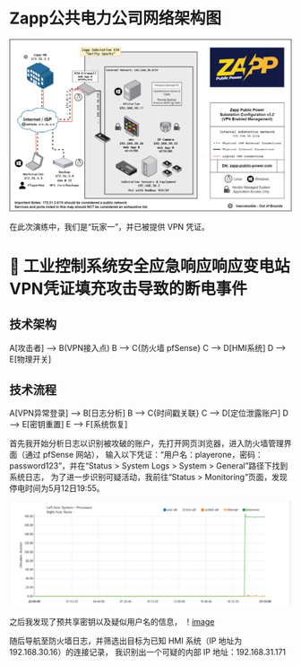 # Zapp公共电力公司网络架构图

![image](https://github.com/KevinPro1/Blockchain-Security-Portfolio/blob/main/Picture2.png)

在此次演练中，我们是“玩家一”，并已被提供 VPN 凭证。


# 🔌 工业控制系统安全应急响应响应变电站VPN凭证填充攻击导致的断电事件  

## 技术架构

A[攻击者] --> B(VPN接入点)
B --> C{防火墙 pfSense}
C --> D[HMI系统]
D --> E[物理开关]

## 技术流程
A[VPN异常登录] --> B[日志分析]
B --> C{时间戳关联}
C --> D[定位泄露账户]
D --> E[密钥重置]
E --> F[系统恢复]


首先我开始分析日志以识别被攻破的账户，先打开网页浏览器，进入防火墙管理界面（通过 pfSense 网站），
输入以下凭证：“用户名：playerone，密码：password123”，并在“Status > System Logs > System > General”路径下找到系统日志，
为了进一步识别可疑活动，我前往“Status > Monitoring”页面，发现停电时间为5月12日19:55。

![image](https://github.com/KevinPro1/Blockchain-Security-Portfolio/blob/main/status%20monitoring%20interface.png)


之后我发现了预共享密钥以及疑似用户名的信息，
！[image](https://github.com/KevinPro1/Blockchain-Security-Portfolio/blob/main/preshared%20keys%E5%85%B1%E4%BA%AB%E5%AF%86%E9%92%A5.png)

随后导航至防火墙日志，并筛选出目标为已知 HMI 系统（IP 地址为 192.168.30.16）的连接记录，
我识别出一个可疑的内部 IP 地址：192.168.31.171





